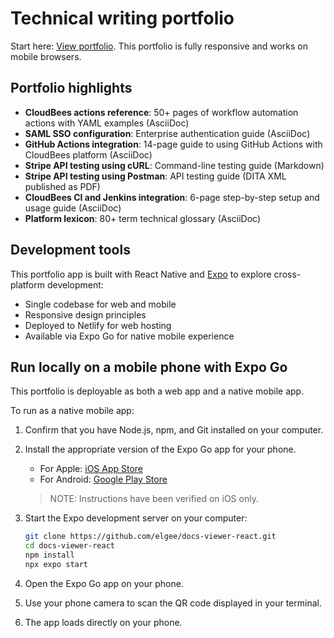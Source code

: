 # Technical writing portfolio

Start here: [View portfolio](https://technical-writer-portfolio.netlify.app/). 
This portfolio is fully responsive and works on mobile browsers.

## Portfolio highlights

- **CloudBees actions reference**: 50+ pages of workflow automation actions with YAML examples (AsciiDoc)
- **SAML SSO configuration**: Enterprise authentication guide (AsciiDoc)
- **GitHub Actions integration**: 14-page guide to using GitHub Actions with CloudBees platform (AsciiDoc)
- **Stripe API testing using cURL**: Command-line testing guide (Markdown)
- **Stripe API testing using Postman**: API testing guide (DITA XML published as PDF)
- **CloudBees CI and Jenkins integration**: 6-page step-by-step setup and usage guide (AsciiDoc)
- **Platform lexicon**: 80+ term technical glossary (AsciiDoc)

## Development tools

This portfolio app is built with React Native and [Expo](https://expo.dev) to explore cross-platform development:

- Single codebase for web and mobile
- Responsive design principles
- Deployed to Netlify for web hosting
- Available via Expo Go for native mobile experience

## Run locally on a mobile phone with Expo Go

This portfolio is deployable as both a web app and a native mobile app.

To run as a native mobile app:

1. Confirm that you have Node.js, npm, and Git installed on your computer.

2. Install the appropriate version of the Expo Go app for your phone.

   - For Apple: [iOS App Store](https://apps.apple.com/app/expo-go/id982107779)
   - For Android: [Google Play Store](https://play.google.com/store/apps/details?id=host.exp.exponent)

    >NOTE: Instructions have been verified on iOS only.

3. Start the Expo development server on your computer:
   ```bash
   git clone https://github.com/elgee/docs-viewer-react.git
   cd docs-viewer-react
   npm install
   npx expo start
   ```

4. Open the Expo Go app on your phone.

5. Use your phone camera to scan the QR code displayed in your terminal.

6. The app loads directly on your phone.
